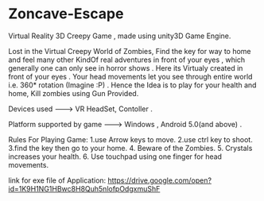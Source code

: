 # Zoncave-Escape
Virtual Reality 3D Creepy Game , made using unity3D Game Engine. 


Lost in the Virtual Creepy World of Zombies, Find the key for way to home and feel many other KindOf real adventures in front of your eyes , which generally one can only see in horror shows . Here its Virtualy created in front of your eyes . Your head movements let you see through entire world i.e. 360* rotation (Imagine :P) . Hence the Idea is to play for your health and home, Kill zombies using Gun Provided.


Devices used ---> VR HeadSet, Contoller .

Platform supported by game ---> Windows , Android 5.0(and above) .


Rules For Playing Game:
1.use Arrow keys to move.
2.use ctrl key to shoot.
3.find the key then go to your home.
4. Beware of the Zombies.
5. Crystals increases your health.
6. Use touchpad using one finger for head movements.


link for exe file of Application:
https://drive.google.com/open?id=1K9H1NG1HBwc8H8Quh5nlofpOdgxmuShF

